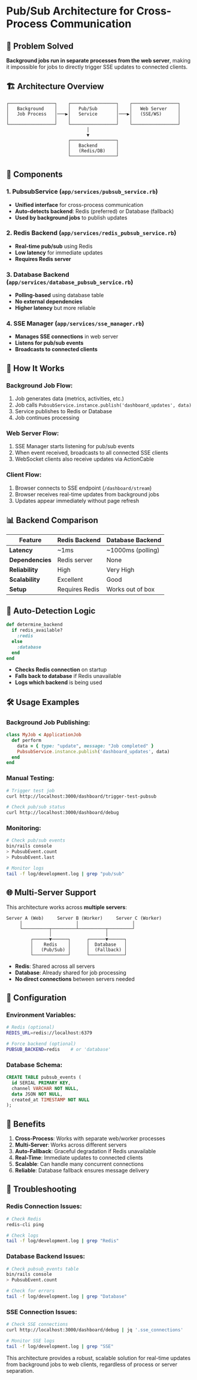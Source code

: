 # Pub/Sub Architecture for Cross-Process Communication

## 🎯 Problem Solved

**Background jobs run in separate processes from the web server**, making it impossible for jobs to directly trigger SSE updates to connected clients.

## 🏗️ Architecture Overview

```
┌─────────────────┐    ┌─────────────────┐    ┌─────────────────┐
│   Background    │    │   Pub/Sub       │    │   Web Server    │
│   Job Process   │───▶│   Service       │───▶│   (SSE/WS)      │
│                 │    │                 │    │                 │
└─────────────────┘    └─────────────────┘    └─────────────────┘
                              │
                              ▼
                       ┌─────────────────┐
                       │   Backend       │
                       │   (Redis/DB)    │
                       └─────────────────┘
```

## 🔧 Components

### 1. **PubsubService** (`app/services/pubsub_service.rb`)
- **Unified interface** for cross-process communication
- **Auto-detects backend**: Redis (preferred) or Database (fallback)
- **Used by background jobs** to publish updates

### 2. **Redis Backend** (`app/services/redis_pubsub_service.rb`)
- **Real-time pub/sub** using Redis
- **Low latency** for immediate updates
- **Requires Redis server**

### 3. **Database Backend** (`app/services/database_pubsub_service.rb`)
- **Polling-based** using database table
- **No external dependencies**
- **Higher latency** but more reliable

### 4. **SSE Manager** (`app/services/sse_manager.rb`)
- **Manages SSE connections** in web server
- **Listens for pub/sub events**
- **Broadcasts to connected clients**

## 🚀 How It Works

### **Background Job Flow:**
1. Job generates data (metrics, activities, etc.)
2. Job calls `PubsubService.instance.publish('dashboard_updates', data)`
3. Service publishes to Redis or Database
4. Job continues processing

### **Web Server Flow:**
1. SSE Manager starts listening for pub/sub events
2. When event received, broadcasts to all connected SSE clients
3. WebSocket clients also receive updates via ActionCable

### **Client Flow:**
1. Browser connects to SSE endpoint (`/dashboard/stream`)
2. Browser receives real-time updates from background jobs
3. Updates appear immediately without page refresh

## 📊 Backend Comparison

| Feature | Redis Backend | Database Backend |
|---------|---------------|------------------|
| **Latency** | ~1ms | ~1000ms (polling) |
| **Dependencies** | Redis server | None |
| **Reliability** | High | Very High |
| **Scalability** | Excellent | Good |
| **Setup** | Requires Redis | Works out of box |

## 🔄 Auto-Detection Logic

```ruby
def determine_backend
  if redis_available?
    :redis
  else
    :database
  end
end
```

- **Checks Redis connection** on startup
- **Falls back to database** if Redis unavailable
- **Logs which backend** is being used

## 🛠️ Usage Examples

### **Background Job Publishing:**
```ruby
class MyJob < ApplicationJob
  def perform
    data = { type: "update", message: "Job completed" }
    PubsubService.instance.publish('dashboard_updates', data)
  end
end
```

### **Manual Testing:**
```bash
# Trigger test job
curl http://localhost:3000/dashboard/trigger-test-pubsub

# Check pub/sub status
curl http://localhost:3000/dashboard/debug
```

### **Monitoring:**
```bash
# Check pub/sub events
bin/rails console
> PubsubEvent.count
> PubsubEvent.last

# Monitor logs
tail -f log/development.log | grep "pub/sub"
```

## 🌐 Multi-Server Support

This architecture works across **multiple servers**:

```
Server A (Web)     Server B (Worker)     Server C (Worker)
     │                    │                    │
     └──────────┬─────────┴──────────┬─────────┘
                │                    │
         ┌──────▼──────┐      ┌──────▼──────┐
         │    Redis    │      │  Database   │
         │   (Pub/Sub) │      │  (Fallback) │
         └─────────────┘      └─────────────┘
```

- **Redis**: Shared across all servers
- **Database**: Already shared for job processing
- **No direct connections** between servers needed

## 🔧 Configuration

### **Environment Variables:**
```bash
# Redis (optional)
REDIS_URL=redis://localhost:6379

# Force backend (optional)
PUBSUB_BACKEND=redis    # or 'database'
```

### **Database Schema:**
```sql
CREATE TABLE pubsub_events (
  id SERIAL PRIMARY KEY,
  channel VARCHAR NOT NULL,
  data JSON NOT NULL,
  created_at TIMESTAMP NOT NULL
);
```

## 🎯 Benefits

1. **Cross-Process**: Works with separate web/worker processes
2. **Multi-Server**: Works across different servers
3. **Auto-Fallback**: Graceful degradation if Redis unavailable
4. **Real-Time**: Immediate updates to connected clients
5. **Scalable**: Can handle many concurrent connections
6. **Reliable**: Database fallback ensures message delivery

## 🚨 Troubleshooting

### **Redis Connection Issues:**
```bash
# Check Redis
redis-cli ping

# Check logs
tail -f log/development.log | grep "Redis"
```

### **Database Backend Issues:**
```bash
# Check pubsub_events table
bin/rails console
> PubsubEvent.count

# Check for errors
tail -f log/development.log | grep "Database"
```

### **SSE Connection Issues:**
```bash
# Check SSE connections
curl http://localhost:3000/dashboard/debug | jq '.sse_connections'

# Monitor SSE logs
tail -f log/development.log | grep "SSE"
```

This architecture provides a robust, scalable solution for real-time updates from background jobs to web clients, regardless of process or server separation.

